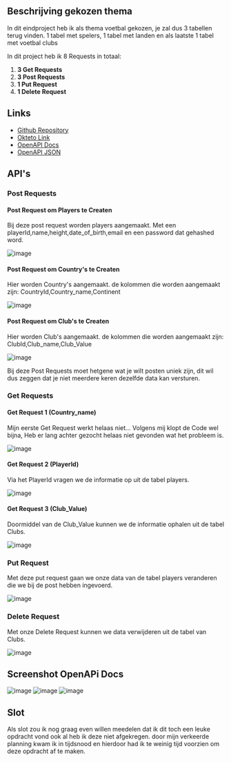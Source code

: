 ## Beschrijving gekozen thema

In dit eindproject heb ik als thema voetbal gekozen, je zal dus 3 tabellen terug vinden.
1 tabel met spelers, 1 tabel met landen en als laatste 1 tabel met voetbal clubs

In dit project heb ik 8 Requests in totaal:
1. **3 Get Requests**
2. **3 Post Requests**
3. **1 Put Request**
4. **1 Delete Request**

## Links

- [Github Repository](https://github.com/bram104/api-endproject)
- [Okteto Link](https://system-service-bram104.cloud.okteto.net/)
- [OpenAPI Docs](https://system-service-bram104.cloud.okteto.net/docs)
- [OpenAPI JSON](https://system-service-bram104.cloud.okteto.net/openapi.json)

## API's
### Post Requests

#### **Post Request om Players te Createn**

Bij deze post request worden players aangemaakt. 
Met een playerId,name,height,date_of_birth,email en een password dat gehashed word.

![image](https://user-images.githubusercontent.com/79090832/211397628-777613ac-7c40-48ab-bdd3-3a91d04bbfed.png)

#### **Post Request om Country's te Createn**

Hier worden Country's aangemaakt.
de kolommen die worden aangemaakt zijn: CountryId,Country_name,Continent

![image](https://user-images.githubusercontent.com/79090832/211398195-90766ee5-0536-4ec9-a58f-af665fd3a567.png)

#### **Post Request om Club's te Createn**

Hier worden Club's aangemaakt.
de kolommen die worden aangemaakt zijn: ClubId,Club_name,Club_Value

![image](https://user-images.githubusercontent.com/79090832/211399665-ce773735-b476-435d-b10f-77d2561c0c57.png)

Bij deze Post Requests moet hetgene wat je wilt posten uniek zijn, dit wil dus zeggen dat je niet
meerdere keren dezelfde data kan versturen.

### Get Requests

#### **Get Request 1 (Country_name)**

Mijn eerste Get Request werkt helaas niet... Volgens mij klopt de Code wel bijna, Heb er lang achter gezocht helaas niet gevonden wat het probleem is.

![image](https://user-images.githubusercontent.com/79090832/211404445-3aef072f-a6cf-4983-af9b-1a20e1677a98.png)

#### **Get Request 2 (PlayerId)**

Via het PlayerId vragen we de informatie op uit de tabel players.

![image](https://user-images.githubusercontent.com/79090832/211404886-34e923ec-0049-41a8-9305-dc313ef0b9ad.png)

#### **Get Request 3 (Club_Value)**

Doormiddel van de Club_Value kunnen we de informatie ophalen uit de tabel Clubs.

![image](https://user-images.githubusercontent.com/79090832/211406759-da5fa907-ab58-4f32-9683-c30949496c60.png)

### Put Request

Met deze put request gaan we onze data van de tabel players veranderen die we bij de post hebben ingevoerd.

![image](https://user-images.githubusercontent.com/79090832/211408352-5730e385-de16-4edb-940b-a27ec8338ea4.png)

### Delete Request

Met onze Delete Request kunnen we data verwijderen uit de tabel van Clubs.

![image](https://user-images.githubusercontent.com/79090832/211409508-2adc8cb6-a9a0-4426-80bf-81dff180ec30.png)

## Screenshot OpenAPi Docs

![image](https://user-images.githubusercontent.com/79090832/211409872-f3753fc2-cd0c-4026-b7f7-b51b267548cb.png)
![image](https://user-images.githubusercontent.com/79090832/211409976-7f24092a-371d-4ec5-9a17-79fa1f8779f2.png)
![image](https://user-images.githubusercontent.com/79090832/211410036-fbd17bcd-230a-4bb2-a646-eebf3cd2772c.png)

## Slot

Als slot zou ik nog graag even willen meedelen dat ik
dit toch een leuke opdracht vond ook al heb ik deze niet afgekregen.
door mijn verkeerde planning kwam ik in tijdsnood en hierdoor had ik te weinig
tijd voorzien om deze opdracht af te maken.





